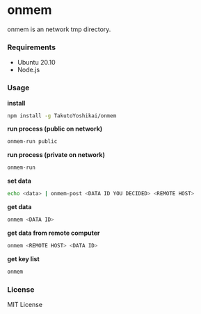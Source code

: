 # onmem
onmem is an network tmp directory.

### Requirements
* Ubuntu 20.10
* Node.js

### Usage
**install**
```bash
npm install -g TakutoYoshikai/onmem
```

**run process (public on network)**
```bash
onmem-run public
```

**run process (private on network)**
```bash
onmem-run
```

**set data**
```bash
echo <data> | onmem-post <DATA ID YOU DECIDED> <REMOTE HOST>
```

**get data**
```bash
onmem <DATA ID>
```

**get data from remote computer**
```bash
onmem <REMOTE HOST> <DATA ID>
```

**get key list**
```bash
onmem
```

### License
MIT License
